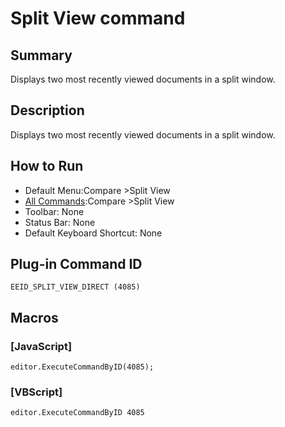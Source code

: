 # Split View command

## Summary

Displays two most recently viewed documents in a split window.

## Description

Displays two most recently viewed documents in a split window.

## How to Run

- Default Menu:Compare \>Split View
- [All Commands](../tools/all_commands):Compare \>Split View
- Toolbar: None
- Status Bar: None
- Default Keyboard Shortcut: None

## Plug-in Command ID

```
EEID_SPLIT_VIEW_DIRECT (4085)```

## Macros

### \[JavaScript\]

```
editor.ExecuteCommandByID(4085);
```

### \[VBScript\]

```
editor.ExecuteCommandByID 4085
```
